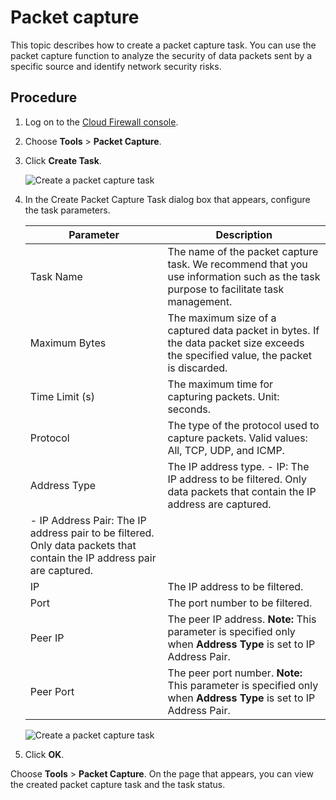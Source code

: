 # Packet capture

This topic describes how to create a packet capture task. You can use the packet capture function to analyze the security of data packets sent by a specific source and identify network security risks.

## Procedure

1.  Log on to the [Cloud Firewall console](https://yundun.console.aliyun.com/?p=cfwnext#/overview).

2.  Choose **Tools** \> **Packet Capture**.

3.  Click **Create Task**.

    ![Create a packet capture task](https://static-aliyun-doc.oss-cn-hangzhou.aliyuncs.com/assets/img/en-US/3893068951/p63540.png)

4.  In the Create Packet Capture Task dialog box that appears, configure the task parameters.

    |Parameter|Description|
    |---------|-----------|
    |Task Name|The name of the packet capture task. We recommend that you use information such as the task purpose to facilitate task management.|
    |Maximum Bytes|The maximum size of a captured data packet in bytes. If the data packet size exceeds the specified value, the packet is discarded.|
    |Time Limit \(s\)|The maximum time for capturing packets. Unit: seconds.|
    |Protocol|The type of the protocol used to capture packets. Valid values: All, TCP, UDP, and ICMP.|
    |Address Type|The IP address type.     -   IP: The IP address to be filtered. Only data packets that contain the IP address are captured.
    -   IP Address Pair: The IP address pair to be filtered. Only data packets that contain the IP address pair are captured. |
    |IP|The IP address to be filtered.|
    |Port|The port number to be filtered.|
    |Peer IP|The peer IP address. **Note:** This parameter is specified only when **Address Type** is set to IP Address Pair. |
    |Peer Port|The peer port number. **Note:** This parameter is specified only when **Address Type** is set to IP Address Pair. |

    ![Create a packet capture task](https://static-aliyun-doc.oss-cn-hangzhou.aliyuncs.com/assets/img/en-US/3893068951/p63542.png)

5.  Click **OK**.


Choose **Tools** \> **Packet Capture**. On the page that appears, you can view the created packet capture task and the task status.

